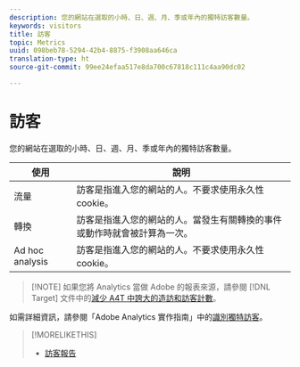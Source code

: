 ```yaml
---
description: 您的網站在選取的小時、日、週、月、季或年內的獨特訪客數量。
keywords: visitors
title: 訪客
topic: Metrics
uuid: 098beb78-5294-42b4-8875-f3908aa646ca
translation-type: ht
source-git-commit: 99ee24efaa517e8da700c67818c111c4aa90dc02

---
```



# 訪客

您的網站在選取的小時、日、週、月、季或年內的獨特訪客數量。

| 使用 | 說明 |
|---|---|
| 流量 | 訪客是指進入您的網站的人。不要求使用永久性 cookie。 |
| 轉換 | 訪客是指進入您的網站的人。當發生有關轉換的事件或動作時就會被計算為一次。 |
| Ad hoc analysis | 訪客是指進入您的網站的人。不要求使用永久性 cookie。 |

> [!NOTE] 如果您將 Analytics 當做 Adobe 的報表來源，請參閱 [!DNL Target] 文件中的[減少 A4T 中誇大的造訪和訪客計數](https://marketing.adobe.com/resources/help/zh_TW/target/a4t/minimizing-inflated-visit-and-visitor-counts-a4t.html)。

如需詳細資訊，請參閱「Adobe Analytics 實作指南」中的[識別獨特訪客](https://marketing.adobe.com/resources/help/zh_TW/sc/implement/visid_overview.html)。

>[!MORELIKETHIS]
>
>* [訪客報告](/help/components/c-variables/dimensionslist/reports-visitors.md)

